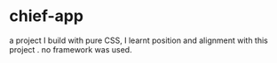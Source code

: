 # chief-app
a project I build with pure CSS, I learnt position and alignment with this project . no framework was used.
